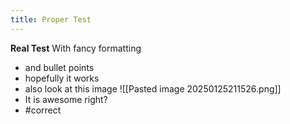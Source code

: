 ```yaml
---
title: Proper Test
---
```

**Real Test**
With fancy formatting
- and bullet points
- hopefully it works
- also look at this image
 ![[Pasted image 20250125211526.png]]
- It is awesome right?
- #correct